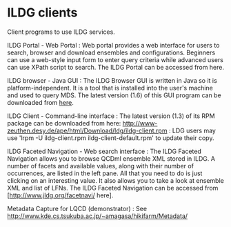 # ILDG clients

Client programs to use ILDG services.

ILDG Portal - Web Portal
: Web portal provides a web interface for users to search, browser and download ensembles and configurations. Beginners can use a web-style input form to enter query criteria while advanced users can use XPath script to search. The ILDG Portal can be accessed from here.  

ILDG browser - Java GUI
: The ILDG Browser GUI is written in Java so it is platform-independent. It is a tool that is installed into the user's machine and used to query MDS. The latest version (1.6) of this GUI program can be downloaded from [here](http://ccpforge.cse.rl.ac.uk/gf/project/digs/frs/?action=FrsReleaseBrowse&frs_package_id=128).  
 
ILDG Client - Command-line interface
: The latest version (1.3) of its RPM package can be downloaded from here: http://www-zeuthen.desy.de/ape/html/Download/ldg/ildg-client.rpm
: LDG users may use 'lrpm -U ildg-client.rpm ildg-client-default.rpm' to update their copy.

ILDG Faceted Navigation - Web search interface
: The ILDG Faceted Navigation allows you to browse QCDml ensemble XML stored in ILDG.  A number of facets and available values, along with their number of occurrences, are listed in the left pane.  All that you need to do is just clicking on an interesting value.  It also allows you to take a look at ensemble XML and list of LFNs.  The ILDG Faceted Navigation can be accessed from [http://www.jldg.org/facetnavi/ here].

Metadata Capture for LQCD (demonstrator)
: See http://www.kde.cs.tsukuba.ac.jp/~amagasa/hikifarm/Metadata/
